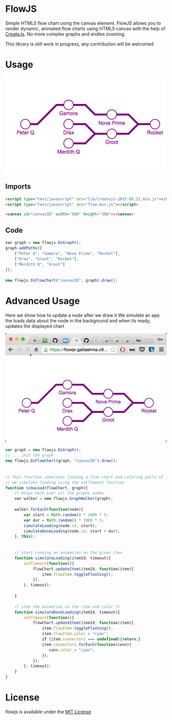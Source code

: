 # FlowJS
Simple HTML5 flow chart using the canvas element.
FlowJS allows you to render dynamic, animated flow charts using HTML5 canvas with the help of [CreateJs](http://createjs.com).
No more complex graphs and endles zooming.

This library is still work in progress, any contribution will be welcomed

# Usage
![flow chart example](https://github.com/bitterbit/flowjs/blob/master/flowchartimg.png)

## Imports
``` html
<script type="text/javascript" src="lib/createjs-2015.05.21.min.js"></script>
<script type="text/javascript" src="flow.min.js"></script>
```
``` html
<canvas id="canvasID" width="500" height="300"></canvas>
```

## Code 
``` javascript
var graph = new flowjs.DiGraph();
graph.addPaths([
    ["Peter Q", "Gamora", "Nova Prime", "Rocket"],
    ["Drax", "Groot", "Rocket"],
    ["Merdith Q", "Groot"]
]);

new flowjs.DiFlowChart("canvasID", graph).draw();
```



# Advanced Usage
Here we show how to update a node after we draw it
We simulate an app the loads data about the node in the background and when its ready, updates the displayed chart

![flow chart loading example](https://github.com/bitterbit/flowjs/blob/master/flowchartloading.gif)


``` javascript
var graph = new flowjs.DiGraph();
// ... init the graph
new flowjs.DiFlowChart(graph, "canvasID").draw();


// this function simulates loading a flow chart and coloring parts of it
// we simulate loading using the setTimeout function 
function simuLoad(flowChart, graph){
    // helps walk over all the graphs nodes
    var walker = new flowjs.GraphWalker(graph);
    
    walker.forEach(function(node){
        var start = Math.random() * 1000 * 5;
        var dur = Math.random() * 1000 * 5;
        simulateLoading(node.id, start);
        simulateDoneLoading(node.id, start + dur);
    }, this);
    
    
    // start running an animation on the given iten
    function simulateLoading(itemId, timeout){
        setTimeout(function(){
            flowChart.updateItem(itemId, function(item){
                item.flowItem.toggleFlashing();
            });
        }, timeout);
        
    }
    
    // stop the animation on the item and color it
    function simulateDoneLoading(itemId, timeout){
        setTimeout(function(){
            flowChart.updateItem(itemId, function(item){
                item.flowItem.toggleFlashing();
                item.flowItem.color = "cyan";
                if (item.connectors === undefined){return;}
                item.connectors.forEach(function(conn){
                   conn.color = "cyan"; 
                });
            });
        }, timeout);
    }
}

```

# License
flowjs is available under the [MIT License](https://github.com/bitterbit/flowjs/blob/master/LICENSE.md)
